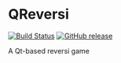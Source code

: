 # QReversi
[![Build Status](https://travis-ci.org/X1aomu/QReversi.svg)](https://travis-ci.org/X1aomu/QReversi)
[![GitHub release](https://img.shields.io/github/X1aomu/QReversi.svg)](https://github.com/X1aomu/QReversi/releases)

A Qt-based reversi game
